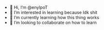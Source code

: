 - 👋 Hi, I’m @enylpoT
- 👀 I’m interested in learning because Idk shit 
- 🌱 I’m currently learning how this thing works
- 💞️ I’m looking to collaborate on how to learn 

<!---
enylpoT/enylpoT is a ✨ special ✨ repository because its `README.md` (this file) appears on your GitHub profile.
You can click the Preview link to take a look at your changes.
--->
